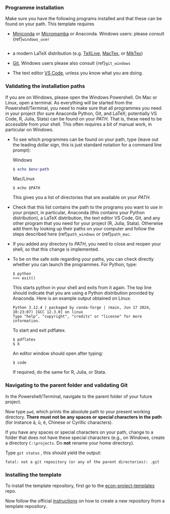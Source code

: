 ### Programme installation

Make sure you have the following programs installed and that these can be found on your
path. This template requires

- [Miniconda](https://docs.conda.io/en/latest/miniconda.html) or
  [Micromamba](https://mamba.readthedocs.io/en/latest/user_guide/micromamba.html) or
  Anaconda. Windows users: please consult {ref}`windows_user`

  ```{note} This template is tested with python 3.9 and higher and conda version 22.9
  ```

- a modern LaTeX distribution (e.g. [TeXLive](https://tug.org/texlive/),
  [MacTex](https://tug.org/mactex/), or [MikTex](https://miktex.org/))

- [Git](https://git-scm.com/downloads), Windows users please also consult
  {ref}`git_windows`

- The text editor [VS Code](https://code.visualstudio.com/), unless you know what you
  are doing.

### Validating the installation paths

If you are on Windows, please open the Windows Powershell. On Mac or Linux, open a
terminal. As everything will be started from the Powershell/Terminal, you need to make
sure that all programmes you need in your project (for sure Anaconda Python, Git, and
LaTeX; potentially VS Code, R, Julia, Stata) can be found on your *PATH*. That is, these
need to be accessible from your shell. This often requires a bit of manual work, in
particular on Windows.

- To see which programmes can be found on your path, type (leave out the leading dollar
  sign, this is just standard notation for a command line prompt):

  Windows

  ```powershell
  $ echo $env:path
  ```

  Mac/Linux

  ```console
  $ echo $PATH
  ```

  This gives you a list of directories that are available on your *PATH*.

- Check that this list contains the path to the programs you want to use in your
  project, in particular, Anaconda (this contains your Python distribution), a LaTeX
  distribution, the text editor VS Code, Git, and any other program that you need for
  your project (R, Julia, Stata). Otherwise add them by looking up their paths on your
  computer and follow the steps described here {ref}`path_windows` or {ref}`path_mac`.

- If you added any directory to *PATH*, you need to close and reopen your shell, so that
  this change is implemented.

- To be on the safe side regarding your paths, you can check directly whether you can
  launch the programmes. For Python, type:

  ```console
  $ python
  >>> exit()
  ```

  This starts python in your shell and exits from it again. The top line should indicate
  that you are using a Python distribution provided by Anaconda. Here is an example
  output obtained on Linux:

  ```text
  Python 3.12.4 | packaged by conda-forge | (main, Jun 17 2024, 10:23:07) [GCC 12.3.0] on linux
  Type "help", "copyright", "credits" or "license" for more information.
  ```

  To start and exit pdflatex.

  ```console
  $ pdflatex
  $ X
  ```

  An editor window should open after typing:

  ```console
  $ code
  ```

  If required, do the same for R, Julia, or Stata.

### Navigating to the parent folder and validating Git

In the Powershell/Terminal, navigate to the parent folder of your future project.

Now type `pwd`, which prints the absolute path to your present working directory.
**There must not be any spaces or special characters in the path** (for instance ä, ü,
é, Chinese or Cyrillic characters).

If you have any spaces or special characters on your path, change to a folder that does
not have these special characters (e.g., on Windows, create a directory `C:\projects`.
Do **not** rename your home directory).

Type `git status` , this should yield the output:

```console
fatal: not a git repository (or any of the parent directories): .git
```

### Installing the template

To install the template repository, first go to the
[econ-project-templates](https://github.com/OpenSourceEconomics/econ-project-templates)
repo.

Now follow the official
[instructions](https://docs.github.com/en/repositories/creating-and-managing-repositories/creating-a-repository-from-a-template#creating-a-repository-from-a-template)
on how to create a new repository from a template repository.
